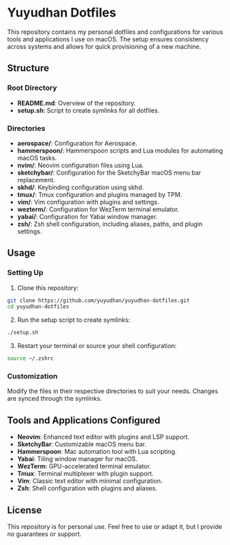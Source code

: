# Yuyudhan Dotfiles

This repository contains my personal dotfiles and configurations for various tools and applications I use on macOS. The setup ensures consistency across systems and allows for quick provisioning of a new machine.

## Structure

### Root Directory
- **README.md**: Overview of the repository.
- **setup.sh**: Script to create symlinks for all dotfiles.

### Directories

- **aerospace/**: Configuration for Aerospace.
- **hammerspoon/**: Hammerspoon scripts and Lua modules for automating macOS tasks.
- **nvim/**: Neovim configuration files using Lua.
- **sketchybar/**: Configuration for the SketchyBar macOS menu bar replacement.
- **skhd/**: Keybinding configuration using skhd.
- **tmux/**: Tmux configuration and plugins managed by TPM.
- **vim/**: Vim configuration with plugins and settings.
- **wezterm/**: Configuration for WezTerm terminal emulator.
- **yabai/**: Configuration for Yabai window manager.
- **zsh/**: Zsh shell configuration, including aliases, paths, and plugin settings.

## Usage

### Setting Up
1. Clone this repository:

```sh
git clone https://github.com/yuyudhan/yuyudhan-dotfiles.git
cd yuyudhan-dotfiles
```

2. Run the setup script to create symlinks:

```sh
./setup.sh
```

3. Restart your terminal or source your shell configuration:

```sh
source ~/.zshrc
```

### Customization
Modify the files in their respective directories to suit your needs. Changes are synced through the symlinks.

## Tools and Applications Configured
- **Neovim**: Enhanced text editor with plugins and LSP support.
- **SketchyBar**: Customizable macOS menu bar.
- **Hammerspoon**: Mac automation tool with Lua scripting.
- **Yabai**: Tiling window manager for macOS.
- **WezTerm**: GPU-accelerated terminal emulator.
- **Tmux**: Terminal multiplexer with plugin support.
- **Vim**: Classic text editor with minimal configuration.
- **Zsh**: Shell configuration with plugins and aliases.

## License
This repository is for personal use. Feel free to use or adapt it, but I provide no guarantees or support.
```

